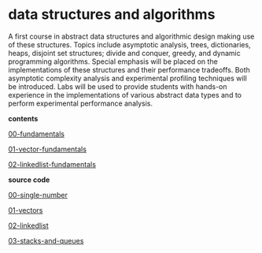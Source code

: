 # data structures and algorithms

A first course in abstract data structures and algorithmic design making use of these structures. Topics include asymptotic analysis, trees, dictionaries, heaps, disjoint set structures; divide and conquer, greedy, and dynamic programming algorithms. Special emphasis will be placed on the implementations of these structures and their performance tradeoffs. Both asymptotic complexity analysis and experimental profiling techniques will be introduced. Labs will be used to provide students with hands-on experience in the implementations of various abstract data types and to perform experimental performance analysis.

**contents**

[00-fundamentals](./00-fundamentals/)

[01-vector-fundamentals](./01-vectors/)

[02-linkedlist-fundamentals](./02-linked-list/)

**source code**

[00-single-number](./src/00-single-number/)

[01-vectors](./src/01-vectors/)

[02-linkedlist](./src/02-linkedlist/)

[03-stacks-and-queues](./src/03-stack-and-queue/)
